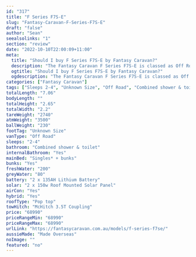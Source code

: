 ```yaml
---
id: "317"
title: "F Series F7S-E"
slug: "Fantasy-Caravan-F-Series-F7S-E"
draft: "false"
author: "Sean"
seealsolinks: "1"
section: "review"
date: "2022-10-10T22:00:09+11:00"
meta:
  title: "Should I buy F Series F7S-E by Fantasy Caravan?"
  description: "The Fantasy Caravan F Series F7S-E is classed as Off Road, and sleeps 2-4 people. It is Made Overseas and comes in at Unknown Size. It generally has Combined shower & toilet."
  ogtitle: "Should I buy F Series F7S-E by Fantasy Caravan?"
  ogdescription: "The Fantasy Caravan F Series F7S-E is classed as Off Road, and sleeps 2-4 people. It is Made Overseas and comes in at Unknown Size. It generally has Combined shower & toilet."
categories: ["Fantasy Caravan"]
tags: ["Sleeps 2-4", "Unknown Size", "Off Road", "Combined shower & toilet", "Pop top", "60 - 70k"]
totalLength: "7.06"
bodyLength: ""
totalHeight: "2.65"
totalWidth: "2.2"
tareWeight: "2740"
atmWeight: "3500"
ballWeight: "230"
footTag: "Unknown Size"
vanType: "Off Road"
sleeps: "2-4"
bathroom: "Combined shower & toilet"
internalBathroom: "Yes"
mainBed: "Singles* + bunks"
bunks: "Yes"
freshWater: "200"
greyWater: "80"
battery: "2 x 135AH Lithium Battery"
solar: "2 x 150w Roof Mounted Solar Panel"
airCon: "Yes"
hybrid: "Yes"
roofType: "Pop top"
towHitch: "McHitch 3.5T Coupling"
price: "68990"
priceRangeMin: "68990"
priceRangeMax: "68990"
urlLink: "https://fantasycaravan.com.au/models/f-series-f7se/"
aussieMade: "Made Overseas"
noImage: ""
featured: "no"
---
```

